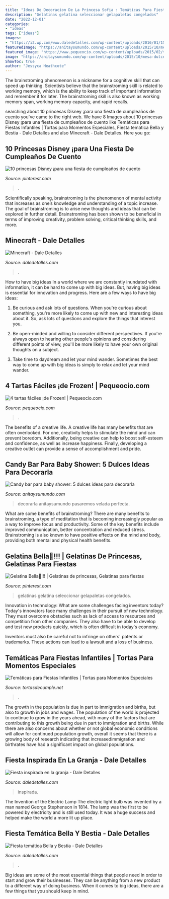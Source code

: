 ```yaml
---
title: "Ideas De Decoracion De La Princesa Sofia : Temáticas Para Fiestas Infantiles"
description: "Gelatinas gelatina seleccionar gelapaletas congelados"
date: "2022-12-01"
categories:
- "ideas"
tags: ["ideas"]
images:
- "https://i2.wp.com/www.daledetalles.com/wp-content/uploads/2016/01/15.jpg"
featuredImage: "https://anitaysumundo.com/wp-content/uploads/2015/10/mesa-dulce-anitaysumundo.jpg"
featured_image: "https://www.pequeocio.com/wp-content/uploads/2015/02/tarta-cumpleaños-frozen-4.jpg"
image: "https://anitaysumundo.com/wp-content/uploads/2015/10/mesa-dulce-anitaysumundo.jpg"
ShowToc: true
author: "Jessyca Heathcote"
---
```



The brainstroming phenomenon is a nickname for a cognitive skill that can speed up thinking. Scientists believe that the brainstroming skill is related to working memory, which is the ability to keep track of important information and remember it for later. The brainstroming skill is also known as working memory span, working memory capacity, and rapid recalls.

	

		
searching about 10 princesas Disney ¡para una fiesta de cumpleaños de cuento you've came to the right web. We have 8 Images about 10 princesas Disney ¡para una fiesta de cumpleaños de cuento like Temáticas para Fiestas Infantiles | Tortas para Momentos Especiales, Fiesta temática Bella y Bestia - Dale Detalles and also Minecraft - Dale Detalles. Here you go:
		
    
## 10 Princesas Disney ¡para Una Fiesta De Cumpleaños De Cuento

<img loading=lazy src="https://i.pinimg.com/736x/f5/74/88/f574888d979c015078dcbed0f9163c94.jpg" onerror="this.onerror=null;this.src='https://tse1.mm.bing.net/th?id=OIP.AjpttkXXf3Am2ALD3FZOfwHaKH&amp;pid=15.1';" alt="10 princesas Disney ¡para una fiesta de cumpleaños de cuento">

_Source: pinterest.com_

>. 

	

Scientifically speaking, brainstroming is the phenomenon of mental activity that increases as one’s knowledge and understanding of a topic increase. The goal of brainstroming is to arise new thoughts and ideas that can be explored in further detail. Brainstroming has been shown to be beneficial in terms of improving creativity, problem solving, critical thinking skills, and more.

    
## Minecraft - Dale Detalles

<img loading=lazy src="https://i1.wp.com/www.daledetalles.com/wp-content/uploads/2016/02/minecraft.jpg" onerror="this.onerror=null;this.src='https://tse4.mm.bing.net/th?id=OIP.wFUVgalLvN_ot4Jn9PSiRwHaNJ&amp;pid=15.1';" alt="Minecraft - Dale Detalles">

_Source: daledetalles.com_

>. 

	

How to have big ideas
In a world where we are constantly inundated with information, it can be hard to come up with big ideas. But, having big ideas is essential for innovation and progress. Here are a few ways to have big ideas:
1) Be curious and ask lots of questions. When you're curious about something, you're more likely to come up with new and interesting ideas about it. So, ask lots of questions and explore the things that interest you.

2) Be open-minded and willing to consider different perspectives. If you're always open to hearing other people's opinions and considering different points of view, you'll be more likely to have your own original thoughts on a subject.

3) Take time to daydream and let your mind wander. Sometimes the best way to come up with big ideas is simply to relax and let your mind wander.

    
## 4 Tartas Fáciles ¡de Frozen! | Pequeocio.com

<img loading=lazy src="https://www.pequeocio.com/wp-content/uploads/2015/02/tarta-cumpleaños-frozen-4.jpg" onerror="this.onerror=null;this.src='https://tse1.mm.bing.net/th?id=OIP.jsofMGTT7FvD5CDwAW4QPwHaLO&amp;pid=15.1';" alt="4 tartas fáciles ¡de Frozen! | Pequeocio.com">

_Source: pequeocio.com_

>. 

	

The benefits of a creative life.
A creative life has many benefits that are often overlooked. For one, creativity helps to stimulate the mind and can prevent boredom. Additionally, being creative can help to boost self-esteem and confidence, as well as increase happiness. Finally, developing a creative outlet can provide a sense of accomplishment and pride.

    
## Candy Bar Para Baby Shower: 5 Dulces Ideas Para Decorarla

<img loading=lazy src="https://anitaysumundo.com/wp-content/uploads/2015/10/mesa-dulce-anitaysumundo.jpg" onerror="this.onerror=null;this.src='https://tse3.mm.bing.net/th?id=OIP.zdGgZuo5_YzzYrNiyDu1BAHaK1&amp;pid=15.1';" alt="Candy bar para baby shower: 5 dulces ideas para decorarla">

_Source: anitaysumundo.com_

>decorarla anitaysumundo pasaremos velada perfecta. 

	

What are some benefits of brainstroming?
There are many benefits to brainstroming, a type of meditation that is becoming increasingly popular as a way to improve focus and productivity. Some of the key benefits include improved communication, better concentration and reduced stress. Brainstroming is also known to have positive effects on the mind and body, providing both mental and physical health benefits.

    
## Gelatina Bella🥀!!! | Gelatinas De Princesas, Gelatinas Para Fiestas

<img loading=lazy src="https://i.pinimg.com/736x/50/c2/e6/50c2e608d462773c95eb2f2c4c975355.jpg" onerror="this.onerror=null;this.src='https://tse3.mm.bing.net/th?id=OIP.WxiZFWtFbWW7yJDkyP_kXwHaHW&amp;pid=15.1';" alt="Gelatina Bella🥀!!! | Gelatinas de princesas, Gelatinas para fiestas">

_Source: pinterest.com_

>gelatinas gelatina seleccionar gelapaletas congelados. 

	

Innovation in technology: What are some challenges facing inventors today?
Today's innovators face many challenges in their pursuit of new technology. They must overcome obstacles such as lack of access to resources and competition from other companies. They also have to be able to develop and test new products quickly, which is often difficult in today's economy.

Inventors must also be careful not to infringe on others' patents or trademarks. These actions can lead to a lawsuit and a loss of business.

    
## Temáticas Para Fiestas Infantiles | Tortas Para Momentos Especiales

<img loading=lazy src="http://tortasdecumple.net/wp-content/uploads/2019/02/tematicas-para-fiesta-014-1.jpg" onerror="this.onerror=null;this.src='https://tse2.mm.bing.net/th?id=OIP.f49SySgKP7XxSgDfhwFWFwHaFu&amp;pid=15.1';" alt="Temáticas para Fiestas Infantiles | Tortas para Momentos Especiales">

_Source: tortasdecumple.net_

>. 

	

The growth in the population is due in part to immigration and births, but also to growth in jobs and wages.
The population of the world is projected to continue to grow in the years ahead, with many of the factors that are contributing to this growth being due in part to immigration and births. While there are also concerns about whether or not global economic conditions will allow for continued population growth, overall it seems that there is a growing body of research indicating that increasedimmigration and birthrates have had a significant impact on global populations.

    
## Fiesta Inspirada En La Granja - Dale Detalles

<img loading=lazy src="https://i0.wp.com/www.daledetalles.com/wp-content/uploads/2016/02/1-19.jpg" onerror="this.onerror=null;this.src='https://tse4.mm.bing.net/th?id=OIP.vOyGVQvWqO5vrdUeVr0JMQHaLI&amp;pid=15.1';" alt="Fiesta inspirada en la granja - Dale Detalles">

_Source: daledetalles.com_

>inspirada. 

	

The Invention of the Electric Lamp
The electric light bulb was invented by a man named George Stephenson in 1814. The lamp was the first to be powered by electricity and is still used today. It was a huge success and helped make the world a more lit up place.

    
## Fiesta Temática Bella Y Bestia - Dale Detalles

<img loading=lazy src="https://i2.wp.com/www.daledetalles.com/wp-content/uploads/2016/01/15.jpg" onerror="this.onerror=null;this.src='https://tse2.mm.bing.net/th?id=OIP.zgKb4b8prMvCjLHSt0PyuwHaJ4&amp;pid=15.1';" alt="Fiesta temática Bella y Bestia - Dale Detalles">

_Source: daledetalles.com_

>. 

	

Big ideas are some of the most essential things that people need in order to start and grow their businesses. They can be anything from a new product to a different way of doing business. When it comes to big ideas, there are a few things that you should keep in mind. 

